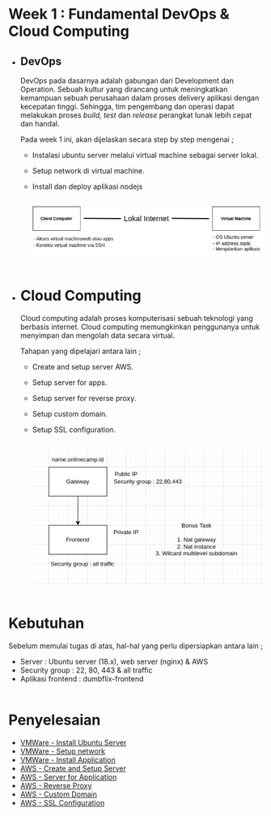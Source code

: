 # **Week 1 : Fundamental DevOps & Cloud Computing**

- ## **DevOps**
  
  DevOps pada dasarnya adalah gabungan dari Development dan Operation. Sebuah kultur yang dirancang untuk meningkatkan kemampuan sebuah perusahaan dalam proses delivery aplikasi dengan kecepatan tinggi. Sehingga, tim pengembang dan operasi dapat melakukan proses *build, test* dan *release* perangkat lunak lebih cepat dan handal. <br>
  
  Pada week 1 ini, akan dijelaskan secara step by step mengenai ;

  - Instalasi ubuntu server melalui virtual machine sebagai server lokal.
  - Setup network di virtual machine.
  - Install dan deploy aplikasi nodejs <br><br>

    ![arsitektur](arsitektur.png) <br><br>

- # **Cloud Computing**

  Cloud computing adalah proses komputerisasi sebuah teknologi yang berbasis internet. Cloud computing memungkinkan penggunanya untuk menyimpan dan mengolah data secara virtual.

  Tahapan yang dipelajari antara lain ;

  - Create and setup server AWS.
  - Setup server for apps.
  - Setup server for reverse proxy.
  - Setup custom domain.
  - Setup SSL configuration. <br><br>

    ![arsitektur2](arsitektur2.png) <br><br>

# **Kebutuhan**

Sebelum memulai tugas di atas, hal-hal yang perlu dipersiapkan antara lain ;

- Server : Ubuntu server (18.x), web server (nginx) & AWS
- Security group : 22, 80, 443 & all traffic
- Aplikasi frontend : dumbflix-frontend <br><br>

# **Penyelesaian**

- [VMWare - Install Ubuntu Server](VMWare-Install-Ubuntu-Server.md)
- [VMWare - Setup network](VMWare-Setup-Network.md)
- [VMWare - Install Application](VMWare-Install-Application.md)
- [AWS - Create and Setup Server](AWS-Create-and-Setup-Server.md)
- [AWS - Server for Application](AWS-Server-for-Application.md)
- [AWS - Reverse Proxy](AWS-Reverse-Proxy.md)
- [AWS - Custom Domain](AWS-Ciustom-Domain.md)
- [AWS - SSL Configuration](AWS-SSL-Configuration.md)